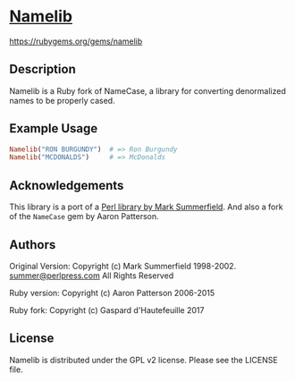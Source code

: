 # [Namelib](https://rubygems.org/gems/namelib)

https://rubygems.org/gems/namelib

## Description

Namelib is a Ruby fork of NameCase, a library for
converting denormalized names to be properly cased.

## Example Usage

```ruby
Namelib("RON BURGUNDY")  # => Ron Burgundy
Namelib("MCDONALDS")     # => McDonalds
```

## Acknowledgements

This library is a port of a [Perl library by Mark Summerfield](https://metacpan.org/release/SUMMER/Lingua-EN-NameCase-1.12). 
And also a fork of the `NameCase` gem by Aaron Patterson.

## Authors

Original Version:
Copyright (c) Mark Summerfield 1998-2002.
<summer@perlpress.com>
All Rights Reserved

Ruby version:
Copyright (c) Aaron Patterson 2006-2015

Ruby fork:
Copyright (c) Gaspard d'Hautefeuille 2017

## License

Namelib is distributed under the GPL v2 license.  Please see the LICENSE file.


  [2]: https://metacpan.org/release/SUMMER/Lingua-EN-NameCase-1.12
